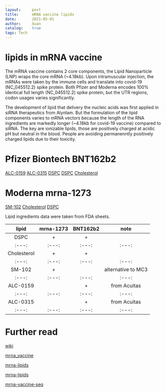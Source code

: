 ```yaml
---
layout:     post
title:      mRNA vaccine lipids
date:       2021-05-01
author:     Xuan
catalog:    true
tags: Tech
---
```


# lipids in mRNA vaccine

The mRNA vaccine contains 2 core components, the Lipid Nanoparticle (LNP) wraps the core mRNA (~4.18kb). Upon  intramuscular injection, the mRNAs were taken by the immune cells and translate into covid-19 (NC_045512.2) spike protein. Both Pfizer and Moderna encodes 100% identical full length (NC_045512.2) spike protein, but the UTR regions, codon usages varies significantly.

The development of lipid that delivery the nucleic acids was first applied in siRNA therapeutics from Alynlam. But the formulation of the lipid components varies to mRNA vectors because the length of the RNA ingredients are markedly longer (~4.18kb for covid-19 vaccine) compared to siRNA. The key are ionizable lipids, those are positively charged at acidic pH but neutral in the blood. People are avoiding permanenntly positively charged lipids due to their toxicity.

# Pfizer Biontech BNT162b2
[ALC-0159](https://en.wikipedia.org/wiki/ALC-0159)
[ALC-0315](https://en.wikipedia.org/wiki/ALC-0315)
[DSPC](https://pubchem.ncbi.nlm.nih.gov/compound/1_2-Distearoyl-sn-glycero-3-phosphocholine)
[DSPC](https://en.wikipedia.org/wiki/Distearoylphosphatidylcholine)
[Cholesterol](https://en.wikipedia.org/wiki/Cholesterol)


# Moderna mrna-1273
[SM-102](https://en.wikipedia.org/wiki/SM-102)
[Cholesterol](https://en.wikipedia.org/wiki/Cholesterol)
[DSPC](https://pubchem.ncbi.nlm.nih.gov/compound/1_2-Distearoyl-sn-glycero-3-phosphocholine)

Lipid ingredients data were taken from FDA sheets.

| lipid | mrna-1273 | BNT162b2  | note |
| :---: | :---: | :---: |:---: |
| DSPC | + | + |
| :---: | :---: | :---: |:---: |
| Cholesterol | + | + |
| :---: | :---: | :---: |:---: |
| SM-102 | + |  |alternative to MC3 |
| :---: | :---: | :---: |:---: |
| ALC-0159 |  | + |from Acuitas |
| :---: | :---: | :---: |:---: |
| ALC-0315 |  | + |from Acuitas |
| :---: | :---: | :---: | :---: |

# Further read

[wiki](https://en.wikipedia.org/wiki/Moderna_COVID-19_vaccine)

[mrna_vaccine](https://www.umassmed.edu/rti/therapeutics/Coronavirus/covid-19-mrna-vaccines/)

[mrna-lipids](https://blogs.sciencemag.org/pipeline/archives/2021/01/11/rna-vaccines-and-their-lipids)

[mrna-lipids](https://cen.acs.org/pharmaceuticals/drug-delivery/Without-lipid-shells-mRNA-vaccines/99/i8)

[mrna-vaccine-seq](https://pubs.acs.org/doi/10.1021/acscentsci.1c00197)
